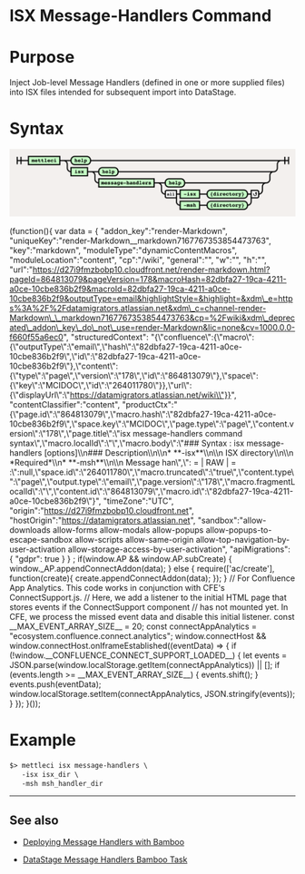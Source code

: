 # ISX Message-Handlers Command

# Purpose

Inject Job-level Message Handlers (defined in one or more supplied files) into ISX files intended for subsequent import into DataStage.

# Syntax

![](./attachments/image-20220816-095956.png)

(function(){ var data = { "addon\_key":"render-Markdown", "uniqueKey":"render-Markdown\_\_markdown7167767353854473763", "key":"markdown", "moduleType":"dynamicContentMacros", "moduleLocation":"content", "cp":"/wiki", "general":"", "w":"", "h":"", "url":"https://d27i9fmzbobp10.cloudfront.net/render-markdown.html?pageId=864813079&pageVersion=178&macroHash=82dbfa27-19ca-4211-a0ce-10cbe836b2f9&macroId=82dbfa27-19ca-4211-a0ce-10cbe836b2f9&outputType=email&highlightStyle=&highlight=&xdm\_e=https%3A%2F%2Fdatamigrators.atlassian.net&xdm\_c=channel-render-Markdown\_\_markdown7167767353854473763&cp=%2Fwiki&xdm\_deprecated\_addon\_key\_do\_not\_use=render-Markdown&lic=none&cv=1000.0.0-f660f55a6ec0", "structuredContext": "{\\"confluence\\":{\\"macro\\":{\\"outputType\\":\\"email\\",\\"hash\\":\\"82dbfa27-19ca-4211-a0ce-10cbe836b2f9\\",\\"id\\":\\"82dbfa27-19ca-4211-a0ce-10cbe836b2f9\\"},\\"content\\":{\\"type\\":\\"page\\",\\"version\\":\\"178\\",\\"id\\":\\"864813079\\"},\\"space\\":{\\"key\\":\\"MCIDOC\\",\\"id\\":\\"264011780\\"}},\\"url\\":{\\"displayUrl\\":\\"https://datamigrators.atlassian.net/wiki\\"}}", "contentClassifier":"content", "productCtx":"{\\"page.id\\":\\"864813079\\",\\"macro.hash\\":\\"82dbfa27-19ca-4211-a0ce-10cbe836b2f9\\",\\"space.key\\":\\"MCIDOC\\",\\"page.type\\":\\"page\\",\\"content.version\\":\\"178\\",\\"page.title\\":\\"isx message-handlers command syntax\\",\\"macro.localId\\":\\"\\",\\"macro.body\\":\\"### Syntax : isx message-handlers \[options\]\\\\n### Description\\\\n\\\\n\* \*\*-isx\*\*\\\\n\\\\n ISX directory\\\\n\\\\n \*Required\*\\\\n\* \*\*-msh\*\*\\\\n\\\\n Message han\\",\\": = | RAW | = :\\":null,\\"space.id\\":\\"264011780\\",\\"macro.truncated\\":\\"true\\",\\"content.type\\":\\"page\\",\\"output.type\\":\\"email\\",\\"page.version\\":\\"178\\",\\"macro.fragmentLocalId\\":\\"\\",\\"content.id\\":\\"864813079\\",\\"macro.id\\":\\"82dbfa27-19ca-4211-a0ce-10cbe836b2f9\\"}", "timeZone":"UTC", "origin":"https://d27i9fmzbobp10.cloudfront.net", "hostOrigin":"https://datamigrators.atlassian.net", "sandbox":"allow-downloads allow-forms allow-modals allow-popups allow-popups-to-escape-sandbox allow-scripts allow-same-origin allow-top-navigation-by-user-activation allow-storage-access-by-user-activation", "apiMigrations": { "gdpr": true } } ; if(window.AP && window.AP.subCreate) { window.\_AP.appendConnectAddon(data); } else { require(\['ac/create'\], function(create){ create.appendConnectAddon(data); }); } // For Confluence App Analytics. This code works in conjunction with CFE's ConnectSupport.js. // Here, we add a listener to the initial HTML page that stores events if the ConnectSupport component // has not mounted yet. In CFE, we process the missed event data and disable this initial listener. const \_\_MAX\_EVENT\_ARRAY\_SIZE\_\_ = 20; const connectAppAnalytics = "ecosystem.confluence.connect.analytics"; window.connectHost && window.connectHost.onIframeEstablished((eventData) => { if (!window.\_\_CONFLUENCE\_CONNECT\_SUPPORT\_LOADED\_\_) { let events = JSON.parse(window.localStorage.getItem(connectAppAnalytics)) || \[\]; if (events.length >= \_\_MAX\_EVENT\_ARRAY\_SIZE\_\_) { events.shift(); } events.push(eventData); window.localStorage.setItem(connectAppAnalytics, JSON.stringify(events)); } }); }());

# Example

```
$> mettleci isx message-handlers \
   -isx isx_dir \
   -msh msh_handler_dir
```

* * *

## See also

*   [Deploying Message Handlers with Bamboo](https://datamigrators.atlassian.net/wiki/spaces/MCIDOC/pages/2687074305/Deploying+Message+Handlers+with+Bamboo)
    
*   [DataStage Message Handlers Bamboo Task](https://datamigrators.atlassian.net/wiki/spaces/MCIDOC/pages/412155905/Bamboo+DataStage+Message+Handlers+Task)